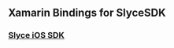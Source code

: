 Xamarin Bindings for SlyceSDK
-----------------------------

### [Slyce iOS SDK](Xamarin.iOS.Slyce)
